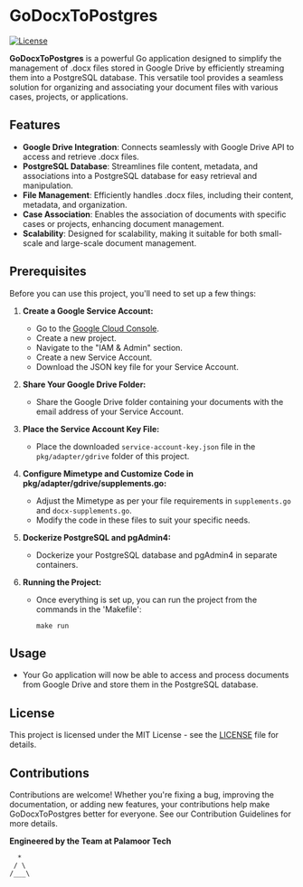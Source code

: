 # GoDocxToPostgres

[![License](https://img.shields.io/badge/license-MIT-blue.svg)](LICENSE)

**GoDocxToPostgres** is a powerful Go application designed to simplify the management of .docx files stored in Google Drive by efficiently streaming them into a PostgreSQL database. This versatile tool provides a seamless solution for organizing and associating your document files with various cases, projects, or applications.

## Features

- **Google Drive Integration**: Connects seamlessly with Google Drive API to access and retrieve .docx files.
- **PostgreSQL Database**: Streamlines file content, metadata, and associations into a PostgreSQL database for easy retrieval and manipulation.
- **File Management**: Efficiently handles .docx files, including their content, metadata, and organization.
- **Case Association**: Enables the association of documents with specific cases or projects, enhancing document management.
- **Scalability**: Designed for scalability, making it suitable for both small-scale and large-scale document management.

## Prerequisites

Before you can use this project, you'll need to set up a few things:

1. **Create a Google Service Account:**
   - Go to the [Google Cloud Console](https://console.cloud.google.com/).
   - Create a new project.
   - Navigate to the "IAM & Admin" section.
   - Create a new Service Account.
   - Download the JSON key file for your Service Account.

2. **Share Your Google Drive Folder:**
   - Share the Google Drive folder containing your documents with the email address of your Service Account.

3. **Place the Service Account Key File:**
   - Place the downloaded `service-account-key.json` file in the `pkg/adapter/gdrive` folder of this project.

4. **Configure Mimetype and Customize Code in pkg/adapter/gdrive/supplements.go:**
   - Adjust the Mimetype as per your file requirements in `supplements.go` and `docx-supplements.go`.
   - Modify the code in these files to suit your specific needs.

5. **Dockerize PostgreSQL and pgAdmin4:**
   - Dockerize your PostgreSQL database and pgAdmin4 in separate containers.

6. **Running the Project:**
   - Once everything is set up, you can run the project from the commands in the 'Makefile':
     ```
     make run
     ```

## Usage

- Your Go application will now be able to access and process documents from Google Drive and store them in the PostgreSQL database.

## License

This project is licensed under the MIT License - see the [LICENSE](LICENSE) file for details.


## Contributions

Contributions are welcome! Whether you're fixing a bug, improving the documentation, or adding new features, your contributions help make GoDocxToPostgres better for everyone. See our Contribution Guidelines for more details.

**Engineered by the Team at Palamoor Tech**


      *
     / \
    /___\
